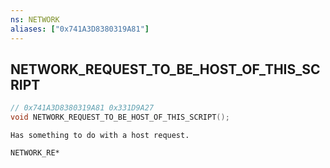 ```yaml
---
ns: NETWORK
aliases: ["0x741A3D8380319A81"]
---
```

## NETWORK_REQUEST_TO_BE_HOST_OF_THIS_SCRIPT

```c
// 0x741A3D8380319A81 0x331D9A27
void NETWORK_REQUEST_TO_BE_HOST_OF_THIS_SCRIPT();
```

```
Has something to do with a host request.

NETWORK_RE*
```


